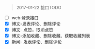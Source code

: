 > 2017-01-22 接口TODO

- [ ] web 登录接口
- [x] 博文-发表评论、删除评论
- [x] 博文- 点赞，取消点赞
- [x] 博文-添加收藏、删除收藏、获取收藏列表
- [x] 新闻- 发表评论、删除评论

